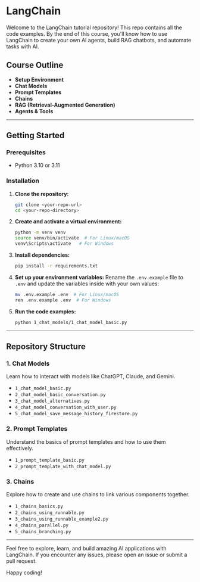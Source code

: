 # LangChain

Welcome to the LangChain tutorial repository! This repo contains all the code examples. By the end of this course, you'll know how to use LangChain to create your own AI agents, build RAG chatbots, and automate tasks with AI.

## Course Outline
- **Setup Environment**
- **Chat Models**
- **Prompt Templates**
- **Chains**
- **RAG (Retrieval-Augmented Generation)**
- **Agents & Tools**

---

## Getting Started

### Prerequisites
- Python 3.10 or 3.11

### Installation
1. **Clone the repository:**
   ```bash
   git clone <your-repo-url>
   cd <your-repo-directory>
   ```

2. **Create and activate a virtual environment:**
   ```bash
   python -m venv venv
   source venv/bin/activate  # For Linux/macOS
   venv\Scripts\activate   # For Windows
   ```

3. **Install dependencies:**
   ```bash
   pip install -r requirements.txt
   ```

4. **Set up your environment variables:**
   Rename the `.env.example` file to `.env` and update the variables inside with your own values:
   ```bash
   mv .env.example .env  # For Linux/macOS
   ren .env.example .env  # For Windows
   ```

5. **Run the code examples:**
   ```bash
   python 1_chat_models/1_chat_model_basic.py
   ```

---

## Repository Structure

### 1. Chat Models
Learn how to interact with models like ChatGPT, Claude, and Gemini.

- `1_chat_model_basic.py`
- `2_chat_model_basic_conversation.py`
- `3_chat_model_alternatives.py`
- `4_chat_model_conversation_with_user.py`
- `5_chat_model_save_message_history_firestore.py`

### 2. Prompt Templates
Understand the basics of prompt templates and how to use them effectively.

- `1_prompt_template_basic.py`
- `2_prompt_template_with_chat_model.py`

### 3. Chains
Explore how to create and use chains to link various components together.

- `1_chains_basics.py`
- `2_chains_using_runnable.py`
- `3_chains_using_runnable_example2.py`
- `4_chains_parallel.py`
- `5_chains_branching.py`
---

Feel free to explore, learn, and build amazing AI applications with LangChain. If you encounter any issues, please open an issue or submit a pull request.

Happy coding!
